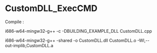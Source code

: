 # CustomDLL_ExecCMD

Compile :

i686-w64-mingw32-g++ -c -DBUILDING_EXAMPLE_DLL CustomDLL.cpp

i686-w64-mingw32-g++ -shared -o CustomDLL.dll CustomDLL.o -Wl,--out-implib,CustomDLL.a

